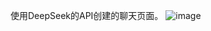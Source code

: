 使用DeepSeek的API创建的聊天页面。
![image](https://github.com/user-attachments/assets/cb5a2f49-494d-4789-84e1-9db949581e3e)
